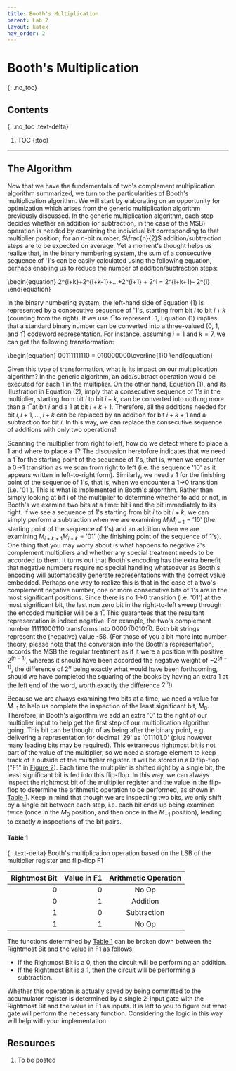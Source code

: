 ```yaml
---
title: Booth's Multiplication
parent: Lab 2
layout: katex
nav_order: 2
---
```


# Booth's Multiplication
{: .no_toc}

## Contents
{: .no_toc .text-delta}

1. TOC
{:toc}

---

## The Algorithm

Now that we have the fundamentals of two's complement multiplication algorithm summarized, we turn to the particularities of Booth's multiplication algorithm. We will start by elaborating on an opportunity for optimization which arises from the generic multiplication algorithm previously discussed.
In the generic multiplication algorithm, each step decides whether an addition (or subtraction, in the case of the MSB) operation is needed by examining the individual bit corresponding to that multiplier position; for an $n$-bit number, $\frac{n}{2}$ addition/subtraction steps are to be expected on average.
Yet a moment's thought helps us realize that, in the binary numbering system, the sum of a consecutive sequence of '1's can be easily calculated using the following equation, perhaps enabling us to reduce the number of addition/subtraction steps:

\begin{equation}
2^{i+k}+2^{i+k-1}+...+2^{i+1} + 2^i = 2^{i+k+1}- 2^{i}
\end{equation}

In the binary numbering system, the left-hand side of Equation (1) is represented by a consecutive sequence of '1's, starting from bit $i$ to bit $i+k$ (counting from the right).
If we use 1&#773; to represent -1, Equation (1) implies that a standard binary number can be converted into a three-valued (0, 1, and 1&#773;) codeword representation.
For instance, assuming $i=1$ and $k=7$, we can get the following transformation:

\begin{equation}
00111111110 = 010000000\overline{1}0
\end{equation}

Given this type of transformation, what is its impact on our multiplication algorithm?
In the generic algorithm, an add/subtract operation would be executed for each 1 in the multiplier.
On the other hand, Equation (1), and its illustration in Equation (2), imply that a consecutive sequence of 1's in the multiplier, starting from bit $i$ to bit $i+k$, can be converted into nothing more than a 1&#773; at bit $i$ and a 1 at bit $i+k+1$.
Therefore, all the additions needed for bit $i, i+1, ..., i+k$ can be replaced by an addition for bit $i+k+1$ and a subtraction for bit $i$. In this way, we can replace the consecutive sequence of additions with only two operations!

Scanning the multiplier from right to left, how do we detect where to place a 1 and where to place a 1&#773;?
The discussion heretofore indicates that we need a 1&#773; for the starting point of the sequence of 1's, that is, when we encounter a 0→1 transition as we scan from right to left (i.e. the sequence '10' as it appears written in left-to-right form).
Similarly, we need a 1 for the finishing point of the sequence of 1's, that is, when we encounter a 1→0 transition (i.e. '01').
This is what is implemented in Booth's algorithm.
Rather than simply looking at bit i of the multiplier to determine whether to add or not, in Booth's we examine two bits at a time: bit i and the bit immediately to its right.
If we see a sequence of 1's starting from bit $i$ to bit $i+k$, we can simply perform a subtraction when we are examining $M_iM_{i-1} = '10'$ (the starting point of the sequence of 1's) and an addition when we are examining $M_{i+k+1}M_{i+k} = '01'$ (the finishing point of the sequence of 1's).
One thing that you may worry about is what happens to negative 2's complement multipliers and whether any special treatment needs to be accorded to them.
It turns out that Booth's encoding has the extra benefit that negative numbers require no special handling whatsoever as Booth's encoding will automatically generate representations with the correct value embedded.
Perhaps one way to realize this is that in the case of a two's complement negative number, one or more consecutive bits of 1's are in the most significant positions.
Since there is no 1→0 transition (i.e. '01') at the most significant bit, the last non zero bit in the right-to-left sweep through the encoded multiplier will be a 1&#773;.
This guarantees that the resultant representation is indeed negative.
For example, the two's complement number 11111000110 transforms into 00001&#773;00101&#773;0.
Both bit strings represent the (negative) value -58.
(For those of you a bit more into number theory, please note that the conversion into the Booth's representation, accords the MSB the regular treatment as if it were a position with positive $2^{(n-1)}$, whereas it should have been accorded the negative weight of $-2^{(n-1)}$, the difference of $2^n$ being exactly what would have been forthcoming, should we have completed the squaring of the books by having an extra 1 at the left end of the word, worth exactly the difference $2^{n}$!)

Because we are always examining two bits at a time, we need a value for $M_{-1}$ to help us complete the inspection of the least significant bit, $M_0$.
Therefore, in Booth's algorithm we add an extra '0' to the right of our multiplier input to help get the first step of our multiplication algorithm going.
This bit can be thought of as being after the binary point, e.g. delivering a representation for decimal '29' as '011101.0' (plus however many leading bits may be required).
This extraneous rightmost bit is not part of the value of the multiplier, so we need a storage element to keep track of it outside of the multiplier
register.
It will be stored in a D flip-flop ("F1" in [Figure 2](https://cse140l.github.io/fa24-labs/docs/lab2/part1/step1#figure-2)). Each time the multiplier is shifted right by a single bit, the least significant bit is fed into this flip-flop.
In this way, we can always inspect the rightmost bit of the multiplier register and the value in the flip-flop to determine the arithmetic operation to be performed, as shown in [Table 1](https://cse140l.github.io/fa24-labs/docs/lab2/booths#table-1).
Keep in mind that though we are inspecting two bits, we only shift by a single bit between each step, i.e. each bit ends up being examined twice (once in the $M_0$ position, and then once in the $M_{-1}$ position), leading to exactly $n$ inspections of the bit pairs.

#### Table 1

{: .text-delta}
Booth's multiplication operation based on the LSB of the multiplier register and flip-flop F1

| Rightmost Bit | Value in F1 | Arithmetic Operation |
|--------------:|------------:|:--------------------:|
|             0 |           0 |         No Op        |
|             0 |           1 |       Addition       |
|             1 |           0 |      Subtraction     |
|             1 |           1 |         No Op        |

The functions determined by [Table 1](https://cse140l.github.io/fa24-labs/docs/lab2/booths#table-1) can be broken down between the Rightmost Bit and the value in F1 as follows:

- If the Rightmost Bit is a 0, then the circuit will be performing an addition.
- If the Rightmost Bit is a 1, then the circuit will be performing a subtraction.

Whether this operation is actually saved by being committed to the accumulator register is determined by a single 2-input gate with the Rightmost Bit and the value in F1 as inputs.
It is left to you to figure out what gate will perform the necessary function.
Considering the logic in this way will help with your implementation.

## Resources

1. To be posted
